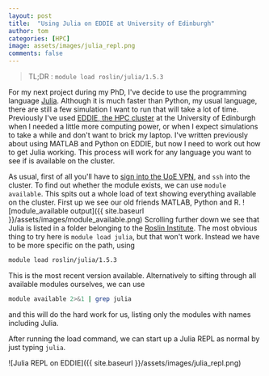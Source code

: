 ```yaml
---
layout: post
title:  "Using Julia on EDDIE at University of Edinburgh"
author: tom
categories: [HPC]
image: assets/images/julia_repl.png
comments: false
---
```

> TL;DR : `module load roslin/julia/1.5.3`

For my next project during my PhD, I've decide to use the programming language [Julia](https://julialang.org/). Although it is much faster than Python, my usual language, there are still a few simulation I want to run that will take a lot of time. Previously I've used [EDDIE, the HPC cluster](https://www.ed.ac.uk/information-services/research-support/research-computing/ecdf/high-performance-computing) at the University of Edinburgh when I needed a little more computing power, or when I expect simulations to take a while and don't want to brick my laptop. I've written previously about using MATLAB and Python on EDDIE, but now I need to work out how to get Julia working. This process will work for any language you want to see if is available on the cluster.

As usual, first of all you'll have to [sign into the UoE VPN](https://www.ed.ac.uk/information-services/computing/desktop-personal/vpn), and `ssh` into the cluster. To find out whether the module exists, we can use `module available`.
This spits out a whole load of text showing everything available on the cluster.
First up we see our old friends MATLAB, Python and R.
![module_available output]({{ site.baseurl }}/assets/images/module_available.png)
Scrolling further down we see that Julia is listed in a folder belonging to the [Roslin Institute](https://www.ed.ac.uk/roslin). The most obvious thing to try here is `module load julia`, but that won't work. Instead we have to be more specific on the path, using
```bash
module load roslin/julia/1.5.3
```
This is the most recent version available. Alternatively to sifting through all available modules ourselves,  we can use
```bash
module available 2>&1 | grep julia
```
and this will do the hard work for us, listing only the modules with names including Julia.

After running the load command, we can start up a Julia REPL as normal by just typing `julia`.

![Julia REPL on EDDIE]({{ site.baseurl }}/assets/images/julia_repl.png)
